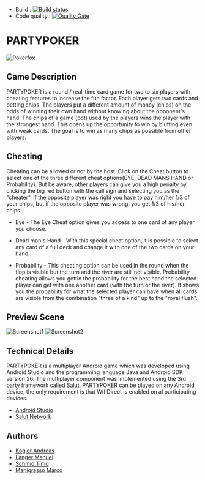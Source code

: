 * Build : [![Build status](https://travis-ci.com/mamanigrasso/PartyPoker.svg?branch=master)](https://travis-ci.com/mamanigrasso/PartyPoker) 
* Code quality : [![Quality Gate](https://sonarcloud.io/api/project_badges/measure?project=at.aau.pokerfox.partypoker&metric=alert_status)](https://sonarcloud.io/dashboard?id=at.aau.pokerfox.partypoker)

# PARTYPOKER
![Pokerfox](https://github.com/mamanigrasso/PartyPoker/blob/master/app/src/main/res/drawable-xxhdpi/fox.png)

## Game Description


PARTYPOKER is a round / real-time card game for two to six players with cheating features to increase the fun factor. 
Each player gets two cards and betting chips. The players put a different amount of money (chips) on the odds of winning 
their own hand without knowing about the opponent's hand. The chips of a game (pot) used by the players wins the player with 
the strongest hand. This opens up the opportunity to win by bluffing even with weak cards. 
The goal is to win as many chips as possible from other players.

## Cheating

Cheating can be allowed or not by the host. Click on the Cheat button to select one of the three different cheat options(EYE, DEAD MANS HAND or Probability).
But be aware, other players can give you a high penalty by clicking the big red button with the call sign and selecting you as the "cheater".
If the opposite player was right you have to pay him/her 1/3 of your chips, but if the opposite player was wrong, you get 1/3 of his/her chips.

* Eye - The Eye Cheat option gives you access to one card of any player you choose.

* Dead man's Hand - With this special cheat option, it is possible to select any card of a full deck and change it with one of the two cards on your hand.

* Probability - This cheating option can be used in the round when the flop is visible but the turn and the river are still not visible. Probability cheating allows you gettin the probability for the best hand the selected player can get with one another card (with the turn or the river). It shows you the probability for what the selected player can have when all cards are visible from the combination "three of a kind" up to the "royal flush".

## Preview Scene

![Screenshot1](https://user-images.githubusercontent.com/37117215/41647391-861c76ee-7476-11e8-8847-9cc061b588f9.JPG)
![Screenshot2](https://user-images.githubusercontent.com/37117215/41647760-6f851c00-7477-11e8-8c04-37480e60339b.JPG)


## Technical Details

PARTYPOKER is a multiplayer Android game which was developed using Android Studio and the programming language
Java and Android SDK version 26. The multiplayer component was implemented using the 3rd party framework called Salut.
PARTYPOKER can be played on any Android device, the only requirement is that WifiDirect is enabled on al participating devices.

* [Android Studio](https://developer.android.com/studio/) 
* [Salut Network](https://salut-a-toi.org/)

## Authors

* [Kogler Andreas](https://github.com/andreaskog/)
* [Langer Manuel](https://github.com/manlanger/)
* [Schmid Timo](https://github.com/dalton666/)
* [Manigrasso Marco](https://github.com/mamanigrasso/)
